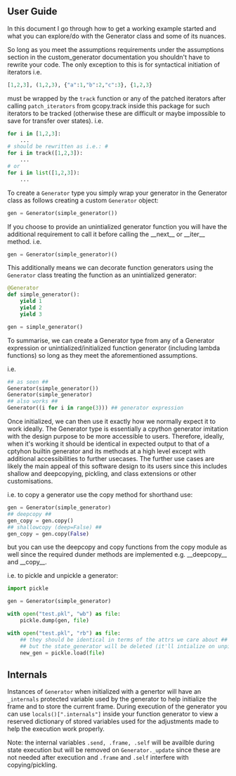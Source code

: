 ## User Guide

In this document I go through how to get a working example started and what you can explore/do with the Generator class and some of its nuances.

So long as you meet the assumptions requirements under the assumptions section in the custom_generator documentation you shouldn't have to rewrite your code. The only exception to this is for syntactical initiation of iterators i.e. 
```python
[1,2,3], (1,2,3), {"a":1,"b":2,"c":3}, {1,2,3}
```
must be wrapped by the ```track``` function or any of the patched iterators after calling ```patch_iterators``` from gcopy.track inside this package for such iterators to be tracked (otherwise these are difficult or maybe impossible to save for transfer over states).
i.e.
```python
for i in [1,2,3]:
    ...
# should be rewritten as i.e.: #
for i in track([1,2,3]):
    ...
# or
for i in list([1,2,3]):
    ...
```

To create a ```Generator``` type you simply wrap your generator in the Generator class as follows creating a custom ```Generator``` object:

```python
gen = Generator(simple_generator())
```

If you choose to provide an unintialized generator function you will have the additional requirement to call it before calling the \_\_next\_\_ or \_\_iter\_\_ method.
i.e.

```python
gen = Generator(simple_generator)()
```

This additionally means we can decorate function generators using the ```Generator``` class treating the function as an unintialized generator:

```python
@Generator
def simple_generator():
    yield 1
    yield 2
    yield 3

gen = simple_generator()
```

To summarise, we can create a Generator type from any of a Generator expression or unintialized/initialized function generator (including lambda functions) so long as they meet the aforementioned assumptions.

i.e.
```python
## as seen ##
Generator(simple_generator())
Generator(simple_generator)
## also works ##
Generator((i for i in range(3))) ## generator expression
```

Once initialized, we can then use it exactly how we normally expect it to work ideally. The Generator type is essentially a cpython generator imitation with the design purpose to be more accessible to users. Therefore, ideally, when it's working it should be identical in expected output to that of a cptyhon builtin generator and its methods at a high level except with additional accessibilities to further usecases. The further use cases are likely the main appeal of this software design to its users since this includes shallow and deepcopying, pickling, and class extensions or other customisations.

i.e. to copy a generator use the copy method for shorthand use:

```python
gen = Generator(simple_generator)
## deepcopy ##
gen_copy = gen.copy()
## shallowcopy (deep=False) ##
gen_copy = gen.copy(False)
```
but you can use the deepcopy and copy functions from the copy module as well since the required dunder methods are implemented e.g. \_\_deepcopy\_\_ and \_\_copy\_\_.

i.e. to pickle and unpickle a generator:

```python
import pickle

gen = Generator(simple_generator)

with open("test.pkl", "wb") as file:
    pickle.dump(gen, file)

with open("test.pkl", "rb") as file:
    ## they should be identical in terms of the attrs we care about ##
    ## but the state_generator will be deleted (it'll intialize on unpickling) ##
    new_gen = pickle.load(file)
```

## Internals

Instances of ```Generator``` when initialized with a genertor will have an ```_internals``` protected variable used by the generator to help initialize the frame and to store the current frame. During execution of the generator you can use ```locals()[".internals"]``` inside your function generator to view a reserved dictionary of stored variables used for the adjustments made to help the execution work properly.

Note: the internal variables ```.send, .frame, .self``` will be availble during state execution but will be removed on ```Generator._update``` since these are not needed after execution and ```.frame``` and ```.self``` interfere with copying/pickling.
